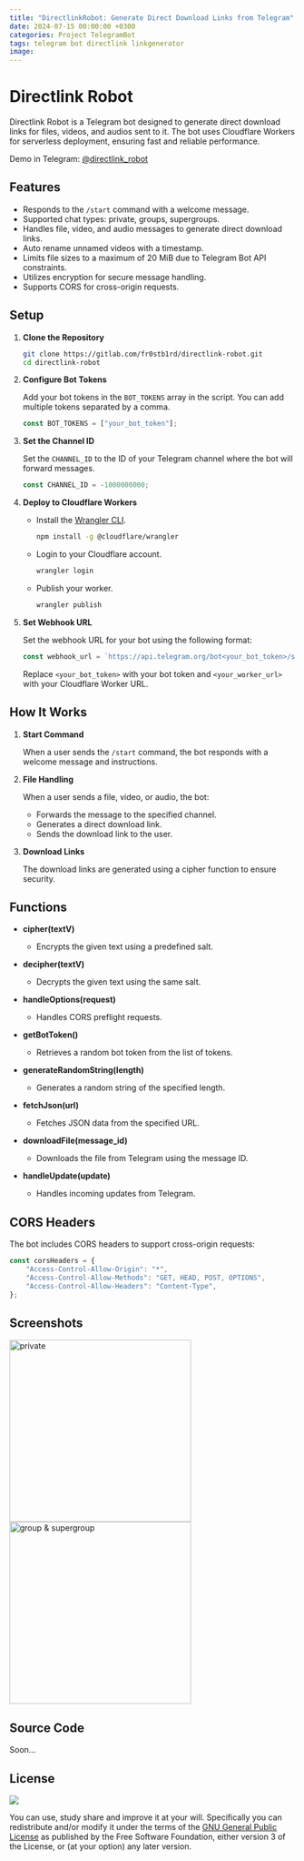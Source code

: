 ```yaml
---
title: "DirectlinkRobot: Generate Direct Download Links from Telegram"
date: 2024-07-15 00:00:00 +0300
categories: Project TelegramBot
tags: telegram bot directlink linkgenerator
image: 
---
```


# Directlink Robot

Directlink Robot is a Telegram bot designed to generate direct download links for files, videos, and audios sent to it. The bot uses Cloudflare Workers for serverless deployment, ensuring fast and reliable performance.

Demo in Telegram: [@directlink_robot](https://t.me/directlink_robot)

## Features

- Responds to the `/start` command with a welcome message.
- Supported chat types: private, groups, supergroups.
- Handles file, video, and audio messages to generate direct download links.
- Auto rename unnamed videos with a timestamp.
- Limits file sizes to a maximum of 20 MiB due to Telegram Bot API constraints.
- Utilizes encryption for secure message handling.
- Supports CORS for cross-origin requests.

## Setup

1. **Clone the Repository**

   ```bash
   git clone https://gitlab.com/fr0stb1rd/directlink-robot.git
   cd directlink-robot
   ```

2. **Configure Bot Tokens**

   Add your bot tokens in the `BOT_TOKENS` array in the script. You can add multiple tokens separated by a comma.

   ```javascript
   const BOT_TOKENS = ["your_bot_token"];
   ```

3. **Set the Channel ID**

   Set the `CHANNEL_ID` to the ID of your Telegram channel where the bot will forward messages.

   ```javascript
   const CHANNEL_ID = -1000000000;
   ```

4. **Deploy to Cloudflare Workers**

   - Install the [Wrangler CLI](https://developers.cloudflare.com/workers/wrangler/get-started/).

     ```bash
     npm install -g @cloudflare/wrangler
     ```

   - Login to your Cloudflare account.

     ```bash
     wrangler login
     ```

   - Publish your worker.

     ```bash
     wrangler publish
     ```

5. **Set Webhook URL**

   Set the webhook URL for your bot using the following format:

   ```javascript
   const webhook_url = `https://api.telegram.org/bot<your_bot_token>/setWebhook?url=https://<your_worker_url>/webhook`;
   ```

   Replace `<your_bot_token>` with your bot token and `<your_worker_url>` with your Cloudflare Worker URL.

## How It Works

1. **Start Command**

   When a user sends the `/start` command, the bot responds with a welcome message and instructions.

2. **File Handling**

   When a user sends a file, video, or audio, the bot:
   - Forwards the message to the specified channel.
   - Generates a direct download link.
   - Sends the download link to the user.

3. **Download Links**

   The download links are generated using a cipher function to ensure security.

## Functions

- **cipher(textV)**
  - Encrypts the given text using a predefined salt.

- **decipher(textV)**
  - Decrypts the given text using the same salt.

- **handleOptions(request)**
  - Handles CORS preflight requests.

- **getBotToken()**
  - Retrieves a random bot token from the list of tokens.

- **generateRandomString(length)**
  - Generates a random string of the specified length.

- **fetchJson(url)**
  - Fetches JSON data from the specified URL.

- **downloadFile(message_id)**
  - Downloads the file from Telegram using the message ID.

- **handleUpdate(update)**
  - Handles incoming updates from Telegram.

## CORS Headers

The bot includes CORS headers to support cross-origin requests:

```javascript
const corsHeaders = {
    "Access-Control-Allow-Origin": "*",
    "Access-Control-Allow-Methods": "GET, HEAD, POST, OPTIONS",
    "Access-Control-Allow-Headers": "Content-Type",
};
```

## Screenshots

<img alt="private" src="https://i.ibb.co/DMXDRZH/resim.png" width=320> <img alt="group & supergroup" src="https://i.ibb.co/47LP6Vq/resim.png" width=320>

## Source Code

Soon...

## License

![](https://www.gnu.org/graphics/gplv3-127x51.png)

You can use, study share and improve it at your will. Specifically you can redistribute and/or modify it under the terms of the [GNU General Public License](https://www.gnu.org/licenses/gpl-3.0.html) as published by the Free Software Foundation, either version 3 of the License, or (at your option) any later version.
